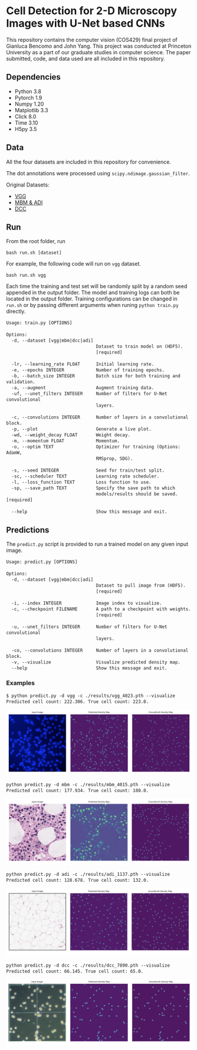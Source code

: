 # Cell Detection for 2-D Microscopy Images with U-Net based CNNs

This repository contains the computer vision (COS429) final project of Gianluca Bencomo and John Yang.  This project was conducted at Princeton University as a part of our graduate studies in computer science. The paper submitted, code, and data used are all included in this repository.

## Dependencies
- Python 3.8
- Pytorch 1.9
- Numpy 1.20
- Matplotlib 3.3
- Click 8.0
- Time 3.10
- H5py 3.5

## Data
All the four datasets are included in this repository for convenience.

The dot annotations were processed using `scipy.ndimage.gaussian_filter`.

Original Datasets:
- [VGG](http://www.robots.ox.ac.uk/~vgg/research/counting/cells.zip)
- [MBM & ADI](https://github.com/ieee8023/countception)
- [DCC](https://github.com/markmarsden/DublinCellDataset)

## Run

From the root folder, run
```
bash run.sh [dataset]
```
For example, the following code will run on `vgg` dataset. 
```
bash run.sh vgg
```
Each time the training and test set will be randomly split by a random seed appended in the output folder. The model and training logs can both be located in the output folder. Training configurations can be changed in `run.sh` or by passing different arguments when runing `python train.py` directly.
```
Usage: train.py [OPTIONS]

Options:
  -d, --dataset [vgg|mbm|dcc|adi]
                                  Dataset to train model on (HDF5).
                                  [required]

  -lr, --learning_rate FLOAT      Initial learning rate.
  -e, --epochs INTEGER            Number of training epochs.
  -b, --batch_size INTEGER        Batch size for both training and validation.
  -a, --augment                   Augment training data.
  -uf, --unet_filters INTEGER     Number of filters for U-Net convolutional
                                  layers.

  -c, --convolutions INTEGER      Number of layers in a convolutional block.
  -p, --plot                      Generate a live plot.
  -wd, --weight_decay FLOAT       Weight decay.
  -m, --momentum FLOAT            Momentum.
  -o, --optim TEXT                Optimizer for training (Options: AdamW,
                                  RMSprop, SDG).

  -s, --seed INTEGER              Seed for train/test split.
  -sc, --scheduler TEXT           Learning rate scheduler.
  -l, --loss_function TEXT        Loss function to use.
  -sp, --save_path TEXT           Specify the save path to which
                                  models/results should be saved.  [required]

  --help                          Show this message and exit.
```

## Predictions

The `predict.py` script is provided to run a trained model on any given input image.

```
Usage: predict.py [OPTIONS]

Options:
  -d, --dataset [vgg|mbm|dcc|adi]
                                  Dataset to pull image from (HDF5).
                                  [required]

  -i, --index INTEGER             Image index to visualize.
  -c, --checkpoint FILENAME       A path to a checkpoint with weights.
                                  [required]

  -u, --unet_filters INTEGER      Number of filters for U-Net convolutional
                                  layers.

  -co, --convolutions INTEGER     Number of layers in a convolutional block.
  -v, --visualize                 Visualize predicted density map.
  --help                          Show this message and exit.

```

### Examples

```
$ python predict.py -d vgg -c ./results/vgg_4023.pth --visualize                                    
Predicted cell count: 222.306. True cell count: 223.0.
```

![](examples/vgg_random.png)

```
python predict.py -d mbm -c ./results/mbm_4015.pth --visualize
Predicted cell count: 177.934. True cell count: 180.0.
```

![](examples/mbm_random.png)

```
python predict.py -d adi -c ./results/adi_1137.pth --visualize
Predicted cell count: 128.678. True cell count: 132.0.
```

![](examples/adi_random.png)

```
python predict.py -d dcc -c ./results/dcc_7890.pth --visualize
Predicted cell count: 66.145. True cell count: 65.0.
```

![](examples/dcc_random.png)


